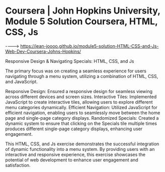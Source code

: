 # Coursera | John Hopkins University, Module 5 Solution Coursera, HTML, CSS, Js

----> https://jean-joooo.github.io/module5-solution-HTML-CSS-and-Js-Web-Dev-Coursera-Johns-Hopkins/

Responsive Design & Navigating Specials: HTML, CSS, and Js

The primary focus was on creating a seamless experience for users navigating through a menu system, utilizing a combination of HTML, CSS, and JavaScript.

Responsive Design: Ensured a responsive design for seamless viewing across different devices and screen sizes.
Interactive Tiles: Implemented JavaScript to create interactive tiles, allowing users to explore different menu categories dynamically.
Efficient Navigation: Utilized JavaScript for efficient navigation, enabling users to seamlessly move between the home page and single-page category displays.
Randomized Specials: Created a dynamic system to ensure that clicking on the Specials tile multiple times produces different single-page category displays, enhancing user engagement.

This HTML, CSS, and Js exercise demonstrates the successful integration of dynamic functionality into a menu system. By providing users with an interactive and responsive experience, this exercise showcases the potential of web development to enhance user engagement and satisfaction.
